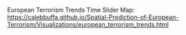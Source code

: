 European Terrorism Trends Time Slider Map: https://calebbuffa.github.io/Spatial-Prediction-of-European-Terrorism/Visualizations/european_terrorism_trends.html

